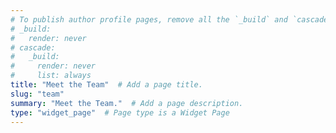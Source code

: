 ```yaml
---
# To publish author profile pages, remove all the `_build` and `cascade` settings below.
# _build:
#   render: never
# cascade:
#   _build:
#     render: never
#     list: always
title: "Meet the Team"  # Add a page title.
slug: "team"
summary: "Meet the Team."  # Add a page description.
type: "widget_page"  # Page type is a Widget Page
---
```


